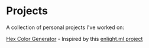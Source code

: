 # Projects
A collection of personal projects I've worked on:

[Hex Color Generator](https://leoreeves.github.io/Projects/Hex%20Color%20Generator/) - Inspired by this [enlight.ml project](https://enlight.ml/projects/color/color-generator.html)
